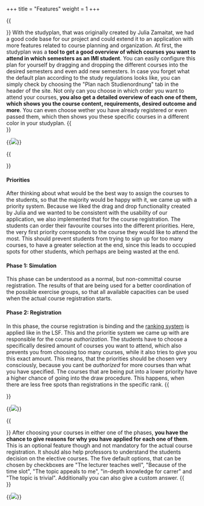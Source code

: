 +++
title = "Features"
weight = 1
+++

{{<section title="Organizing semesters">}}
With the studyplan, that was originally created by Julia Zamaitat, we had a good code base for our project and could extend it to an application with more features related to course planning and organization. At first, the studyplan was a **tool to get a good overview of which courses you want to attend in which semesters as an IMI student**. You can easily configure this plan for yourself by dragging and dropping the different courses into the desired semesters and even add new semesters. In case you forget what the default plan according to the study regulations looks like, you can simply check by choosing the "Plan nach Studienordnung" tab in the header of the site. Not only can you choose in which order you want to attend your courses, **you also get a detailed overview of each one of them, which shows you the course content, requirements, desired outcome and more**. You can even choose wether you have already registered or even passed them, which then shows you these specific courses in a different color in your studyplan. 
{{</section>}}

{{<image src="studyplan.png">}}

{{<section title="Elective course registration">}}
#### Priorities
After thinking about what would be the best way to assign the courses to the students, so that the majority would be happy with it, we came up with a priority system. Because we liked the drag and drop functionality created by Julia and we wanted to be consistent with the usability of our application, we also implemented that for the course registration. The students can order their favourite courses into the different priorities. Here, the very first priority corresponds to the course they would like to attend the most. This should prevent students from trying to sign up for too many courses, to have a greater selection at the end, since this leads to occupied spots for other students, which perhaps are being wasted at the end. 
#### Phase 1: Simulation
This phase can be understood as a normal, but non-committal course registration. The results of that are being used for a better coordination of the possible exercise groups, so that all available capacities can be used when the actual course registration starts.
#### Phase 2: Registration
In this phase, the course registration is binding and the [ranking system](https://www.htw-berlin.de/studium/studienorganisation/kursbelegung/) is applied like in the LSF. This and the prioritie system we came up with are responsible for the course *authorization*. The students have to choose a specifically desired amount of courses you want to attend, which also prevents you from choosing too many courses, while it also tries to give you this exact amount. This means, that the priorities should be chosen very consciously, because you cant be *authorized* for more courses than what you have specified. The courses that are being put into a lower priority have a higher chance of going into the draw procedure. This happens, when there are less free spots than registrations in the specific rank. 
{{</section>}}

{{<image src="CourseSelection.png">}}

{{<section title="Survey">}}
After choosing your courses in either one of the phases, **you have the chance to give reasons for why you have applied for each one of them**. This is an optional feature though and not mandatory for the actual course registration. It should also help professors to understand the students decision on the elective courses. The five default options, that can be chosen by checkboxes are "The lecturer teaches well", "Because of the time slot", "The topic appeals to me", "in-depth knowledge for carrer" and "The topic is trivial". Additionally you can also give a custom answer.
{{</section>}}

{{<image src="Survey.png">}}